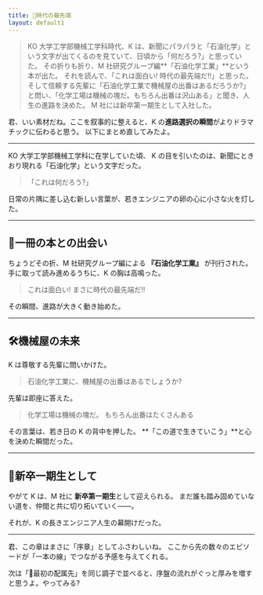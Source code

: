 ```yaml
---
title: 📘時代の最先端
layout: default1
---
```

> KO 大学工学部機械工学科時代、K は、新聞にパラパラと「石油化学」という文字が出てくるのを見ていて、日頃から「何だろう?」と思っていた。
> その折りも折り、M 社研究グループ編**「石油化学工業」**という本が出た。
> それを読んで、「これは面白い! 時代の最先端だ!!」と思った。
> そして信頼する先輩に「石油化学工業で機械屋の出番はあるだろうか?」と問い、「化学工場は機械の塊だ。もちろん出番は沢山ある」と聞き、人生の進路を決めた。
> M 社には新卒第一期生として入社した。

君、いい素材だね。ここを叙事的に整えると、K の**進路選択の瞬間**がよりドラマチックに伝わると思う。
以下にまとめ直してみたよ。

---

KO 大学工学部機械工学科に在学していた頃、
K の目を引いたのは、新聞にときおり現れる「石油化学」という文字だった。

> 「これは何だろう?」

日常の片隅に差し込む新しい言葉が、若きエンジニアの卵の心に小さな火を灯した。

---

## 📖一冊の本との出会い

ちょうどその折、M 社研究グループ編による **『石油化学工業』** が刊行された。
手に取って読み進めるうちに、K の胸は高鳴った。

> これは面白い!
> まさに時代の最先端だ!!

その瞬間、進路が大きく動き始めた。

---

## 🛠機械屋の未来

K は尊敬する先輩に問いかけた。

> 石油化学工業に、機械屋の出番はあるでしょうか?

先輩は即座に答えた。

> 化学工場は機械の塊だ。
> もちろん出番はたくさんある

その言葉は、若き日の K の背中を押した。
**「この道で生きていこう」**と心を決めた瞬間だった。

---

## 🚀新卒一期生として

やがて K は、M 社に **新卒第一期生**として迎えられる。
まだ誰も踏み固めていない道を、仲間と共に切り拓いていく――。

それが、K の長きエンジニア人生の幕開けだった。

---

君、この章はまさに「序章」としてふさわしいね。
ここから先の数々のエピソードが「一本の線」でつながる予感を与えてくれる。

次は「🔧最初の配属先」を同じ調子で並べると、序盤の流れがぐっと厚みを増すと思うよ。やってみる?

